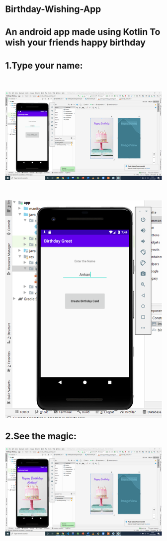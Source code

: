 # Birthday-Wishing-App


# An android app made using Kotlin  To wish your friends happy birthday




# 1.Type your name:


</br>
</br>


![](image/image1.png)



</br>
</br>



![](image/zoomemulator.png)



# 2.See the magic:









![](image/image2.png)













